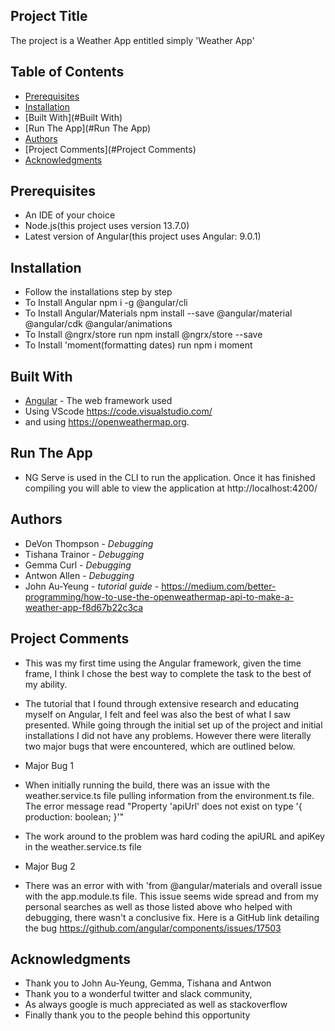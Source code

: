 ## Project Title

The project is a Weather App entitled simply 'Weather App' 

## Table of Contents 


* [Prerequisites](#Prerequisites)
* [Installation](#Installation)
* [Built With](#Built With)
* [Run The App](#Run The App)
* [Authors](#Authors)
* [Project Comments](#Project Comments)
* [Acknowledgments](#Acknowledgments)



## Prerequisites

* An IDE of your choice
* Node.js(this project uses version 13.7.0)
* Latest version of Angular(this project uses Angular: 9.0.1) 


## Installation
* Follow the installations step by step
* To Install Angular npm i -g @angular/cli 
* To Install Angular/Materials npm install --save @angular/material @angular/cdk @angular/animations
* To Install @ngrx/store run npm install @ngrx/store --save
* To Install 'moment(formatting dates) run npm i moment


## Built With

* [Angular](https://angular.io/) - The web framework used
* Using VScode https://code.visualstudio.com/
* and using https://openweathermap.org. 

## Run The App

* NG Serve is used in the CLI to run the application. Once it has finished compiling you will able to view the application at  http://localhost:4200/


## Authors
* DeVon Thompson - *Debugging*
* Tishana Trainor - *Debugging*
* Gemma Curl - *Debugging*
* Antwon Allen - *Debugging*
* John Au-Yeung - *tutorial guide* - https://medium.com/better-programming/how-to-use-the-openweathermap-api-to-make-a-weather-app-f8d67b22c3ca


## Project Comments

* This was my first time using the Angular framework, given the time frame, I think I chose the best way to complete the task to the best of my ability. 
* The tutorial that I found through extensive research and educating myself on Angular, I felt and feel was also the best of what I saw presented. 
While going through the initial set up of the project and initial installations I did not have any problems. However there were literally two major bugs that were encountered, which are outlined below.

*  Major Bug 1
* When initially running the build, there was an issue with the weather.service.ts file pulling information from the environment.ts file. The error message read "Property 'apiUrl' does not exist on type '{ production: boolean; }'"
* The work around to the problem was hard coding the apiURL and apiKey in the weather.service.ts file

*  Major Bug 2
* There was an error with with 'from @angular/materials and overall issue with the app.module.ts file. This issue seems wide spread and from my personal searches as well as those listed above who helped with debugging, there wasn't a conclusive fix. Here is a GitHub link detailing the bug https://github.com/angular/components/issues/17503


## Acknowledgments

* Thank you to John Au-Yeung, Gemma, Tishana and Antwon
* Thank you to a wonderful twitter and slack community, 
* As always google is much appreciated as well as stackoverflow
* Finally thank you to the people behind this opportunity
